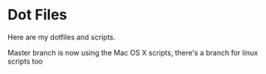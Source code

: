 Dot Files
===============================================================================
Here are my dotfiles and scripts.

Master branch is now using the Mac OS X scripts, there's a branch for linux
scripts too
